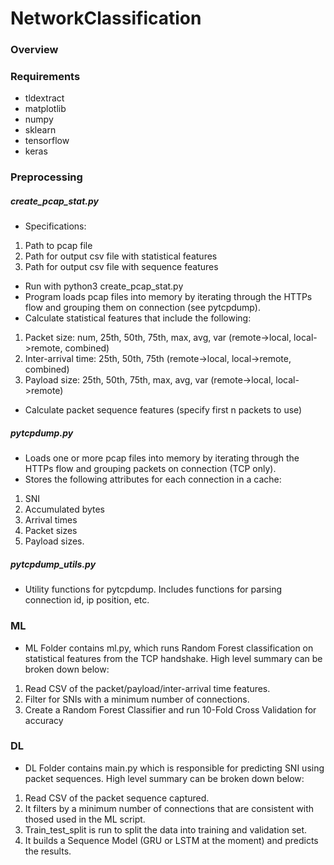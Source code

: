 # NetworkClassification
### Overview

### Requirements
- tldextract
- matplotlib
- numpy
- sklearn
- tensorflow
- keras

### Preprocessing

##### create_pcap_stat.py
- Specifications:
1. Path to pcap file
2. Path for output csv file with statistical features 
3. Path for output csv file with sequence features 
- Run with python3 create_pcap_stat.py
- Program loads pcap files into memory by iterating through the HTTPs flow and grouping them on connection (see pytcpdump).
- Calculate statistical features that include the following:
1. Packet size: num, 25th, 50th, 75th, max, avg, var (remote->local, local->remote, combined)
2. Inter-arrival time: 25th, 50th, 75th (remote->local, local->remote, combined)
3. Payload size: 25th, 50th, 75th, max, avg, var (remote->local, local->remote)
- Calculate packet sequence features (specify first n packets to use)

##### pytcpdump.py
- Loads one or more pcap files into memory by iterating through the HTTPs flow and grouping packets on connection (TCP only). 
- Stores the following attributes for each connection in a cache: 
1. SNI
2. Accumulated bytes
3. Arrival times
4. Packet sizes
5. Payload sizes. 

##### pytcpdump_utils.py
- Utility functions for pytcpdump. Includes functions for parsing connection id, ip position, etc.

### ML
- ML Folder contains ml.py, which runs Random Forest classification on statistical features from
the TCP handshake. High level summary can be broken down below:

1. Read CSV of the packet/payload/inter-arrival time features.
2. Filter for SNIs with a minimum number of connections.
3. Create a Random Forest Classifier and run 10-Fold Cross Validation for accuracy

### DL
- DL Folder contains main.py which is responsible for predicting SNI using packet
sequences. High level summary can be broken down below:

1. Read CSV of the packet sequence captured.
2. It filters by a minimum number of connections that are consistent with thosed
used in the ML script.
3. Train_test_split is run to split the data into training and validation set.
4. It builds a Sequence Model (GRU or LSTM at the moment) and predicts the results.

